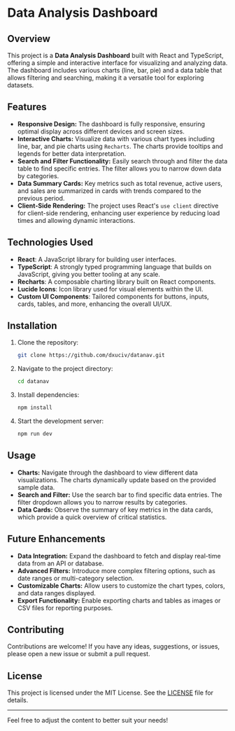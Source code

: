 # Data Analysis Dashboard

## Overview

This project is a **Data Analysis Dashboard** built with React and TypeScript, offering a simple and interactive interface for visualizing and analyzing data. The dashboard includes various charts (line, bar, pie) and a data table that allows filtering and searching, making it a versatile tool for exploring datasets.

## Features

- **Responsive Design:** The dashboard is fully responsive, ensuring optimal display across different devices and screen sizes.
- **Interactive Charts:** Visualize data with various chart types including line, bar, and pie charts using `Recharts`. The charts provide tooltips and legends for better data interpretation.
- **Search and Filter Functionality:** Easily search through and filter the data table to find specific entries. The filter allows you to narrow down data by categories.
- **Data Summary Cards:** Key metrics such as total revenue, active users, and sales are summarized in cards with trends compared to the previous period.
- **Client-Side Rendering:** The project uses React's `use client` directive for client-side rendering, enhancing user experience by reducing load times and allowing dynamic interactions.

## Technologies Used

- **React**: A JavaScript library for building user interfaces.
- **TypeScript**: A strongly typed programming language that builds on JavaScript, giving you better tooling at any scale.
- **Recharts**: A composable charting library built on React components.
- **Lucide Icons**: Icon library used for visual elements within the UI.
- **Custom UI Components**: Tailored components for buttons, inputs, cards, tables, and more, enhancing the overall UI/UX.

## Installation

1. Clone the repository:
   ```bash
   git clone https://github.com/dxuciv/datanav.git
   ```
2. Navigate to the project directory:
   ```bash
   cd datanav
   ```
3. Install dependencies:
   ```bash
   npm install
   ```
4. Start the development server:
   ```bash
   npm run dev
   ```

## Usage

- **Charts:** Navigate through the dashboard to view different data visualizations. The charts dynamically update based on the provided sample data.
- **Search and Filter:** Use the search bar to find specific data entries. The filter dropdown allows you to narrow results by categories.
- **Data Cards:** Observe the summary of key metrics in the data cards, which provide a quick overview of critical statistics.

## Future Enhancements

- **Data Integration:** Expand the dashboard to fetch and display real-time data from an API or database.
- **Advanced Filters:** Introduce more complex filtering options, such as date ranges or multi-category selection.
- **Customizable Charts:** Allow users to customize the chart types, colors, and data ranges displayed.
- **Export Functionality:** Enable exporting charts and tables as images or CSV files for reporting purposes.

## Contributing

Contributions are welcome! If you have any ideas, suggestions, or issues, please open a new issue or submit a pull request.

## License

This project is licensed under the MIT License. See the [LICENSE](https://github.com/dxuciv/datanav/blob/main/LICENSE) file for details.

---

Feel free to adjust the content to better suit your needs!